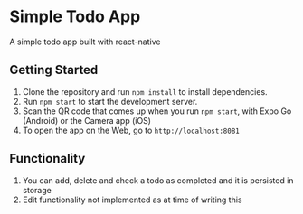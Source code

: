 # Simple Todo App
A simple todo app built with react-native

## Getting Started
1. Clone the repository and run `npm install` to install dependencies.
2. Run `npm start` to start the development server.
3. Scan the QR code that comes up when you run `npm start`, with Expo Go (Android) or the Camera app (iOS)
4. To open the app on the Web, go to `http://localhost:8081`

## Functionality
1. You can add, delete and check a todo as completed and it is persisted in storage
2. Edit functionality not implemented as at time of writing this
